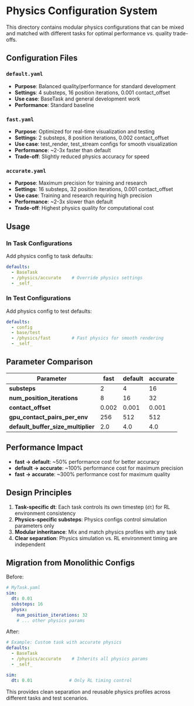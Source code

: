 # Physics Configuration System

This directory contains modular physics configurations that can be mixed and matched with different tasks for optimal performance vs. quality trade-offs.

## Configuration Files

### `default.yaml`
- **Purpose**: Balanced quality/performance for standard development
- **Settings**: 4 substeps, 16 position iterations, 0.001 contact_offset
- **Use case**: BaseTask and general development work
- **Performance**: Standard baseline

### `fast.yaml`
- **Purpose**: Optimized for real-time visualization and testing
- **Settings**: 2 substeps, 8 position iterations, 0.002 contact_offset
- **Use case**: test_render, test_stream configs for smooth visualization
- **Performance**: ~2-3x faster than default
- **Trade-off**: Slightly reduced physics accuracy for speed

### `accurate.yaml`
- **Purpose**: Maximum precision for training and research
- **Settings**: 16 substeps, 32 position iterations, 0.001 contact_offset
- **Use case**: Training and research requiring high precision
- **Performance**: ~2-3x slower than default
- **Trade-off**: Highest physics quality for computational cost

## Usage

### In Task Configurations
Add physics config to task defaults:
```yaml
defaults:
  - BaseTask
  - /physics/accurate    # Override physics settings
  - _self_
```

### In Test Configurations
Add physics config to test defaults:
```yaml
defaults:
  - config
  - base/test
  - /physics/fast        # Fast physics for smooth rendering
  - _self_
```

## Parameter Comparison

| Parameter | fast | default | accurate |
|-----------|------|---------|----------|
| **substeps** | 2 | 4 | 16 |
| **num_position_iterations** | 8 | 16 | 32 |
| **contact_offset** | 0.002 | 0.001 | 0.001 |
| **gpu_contact_pairs_per_env** | 256 | 512 | 512 |
| **default_buffer_size_multiplier** | 2.0 | 4.0 | 4.0 |

## Performance Impact

- **fast → default**: ~50% performance cost for better accuracy
- **default → accurate**: ~100% performance cost for maximum precision
- **fast → accurate**: ~300% performance cost for maximum quality

## Design Principles

1. **Task-specific dt**: Each task controls its own timestep (`dt`) for RL environment consistency
2. **Physics-specific substeps**: Physics configs control simulation parameters only
3. **Modular inheritance**: Mix and match physics profiles with any task
4. **Clear separation**: Physics simulation vs. RL environment timing are independent

## Migration from Monolithic Configs

Before:
```yaml
# MyTask.yaml
sim:
  dt: 0.01
  substeps: 16
  physx:
    num_position_iterations: 32
    # ... other physics params
```

After:
```yaml
# Example: Custom task with accurate physics
defaults:
  - BaseTask
  - /physics/accurate    # Inherits all physics params
  - _self_

sim:
  dt: 0.01              # Only RL timing control
```

This provides clean separation and reusable physics profiles across different tasks and test scenarios.

